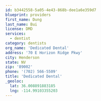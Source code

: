 ```yaml
---
id: b3442558-5a05-4e43-868b-dee1a6e359d7
blueprint: providers
first_name: Dung
last_name: Bui
license: DMD
services:
  - dentist
category: dentists
org_name: 'Dedicated Dental'
address: '70 E Horizon Ridge Pkwy'
city: Henderson
state: NV
zip: '89002'
phone: '(702) 566-5509'
title: 'Dedicated Dental'
_geoloc:
  lat: 36.008891883185
  lng: -114.99103355203
---
```

